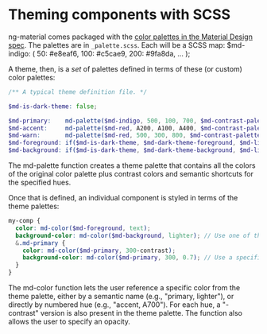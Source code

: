 # Theming components with SCSS
ng-material comes packaged with the [color palettes in the Material Design spec](https://www.google.com/design/spec/style/color.html#color-color-palette).
The palettes are in `_palette.scss`.
Each will be a SCSS map:
$md-indigo: (
  50: #e8eaf6,
  100: #c5cae9,
  200: #9fa8da,
  ...
);

A theme, then, is a _set_ of palettes defined in terms of these (or custom) color palettes:

```scss
/** A typical theme definition file. */  

$md-is-dark-theme: false;

$md-primary:    md-palette($md-indigo, 500, 100, 700, $md-contrast-palettes);
$md-accent:     md-palette($md-red, A200, A100, A400, $md-contrast-palettes);
$md-warn:       md-palette($md-red, 500, 300, 800, $md-contrast-palettes);
$md-foreground: if($md-is-dark-theme, $md-dark-theme-foreground, $md-light-theme-foreground);
$md-background: if($md-is-dark-theme, $md-dark-theme-background, $md-light-theme-background);
```

The md-palette function creates a theme palette that contains all the colors of the original color 
palette plus contrast colors and semantic shortcuts for the specified hues.


Once that is defined, an individual component is styled in terms of the theme palettes:
```scss
my-comp {
  color: md-color($md-foreground, text); 
  background-color: md-color($md-background, lighter); // Use one of the configured hue by semantic name.
  &.md-primary {
    color: md-color($md-primary, 300-contrast); 
    background-color: md-color($md-primary, 300, 0.7); // Use a specific hue and opacity
  }
}
```

The md-color function lets the user reference a specific color from the theme palette, 
either by a semantic name (e.g., "primary, lighter"), or directly by numbered hue 
(e.g., "accent, A700"). For each hue, a "-contrast" version is also present in the theme palette. 
The function also allows the user to specify an opacity.
